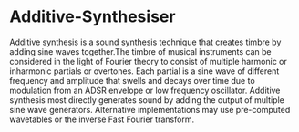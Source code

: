 # Additive-Synthesiser
Additive synthesis is a sound synthesis technique that creates timbre by adding sine waves together.The timbre of musical instruments can be considered in the light of Fourier theory to consist of multiple harmonic or inharmonic partials or overtones. Each partial is a sine wave of different frequency and amplitude that swells and decays over time due to modulation from an ADSR envelope or low frequency oscillator.  Additive synthesis most directly generates sound by adding the output of multiple sine wave generators. Alternative implementations may use pre-computed wavetables or the inverse Fast Fourier transform.


